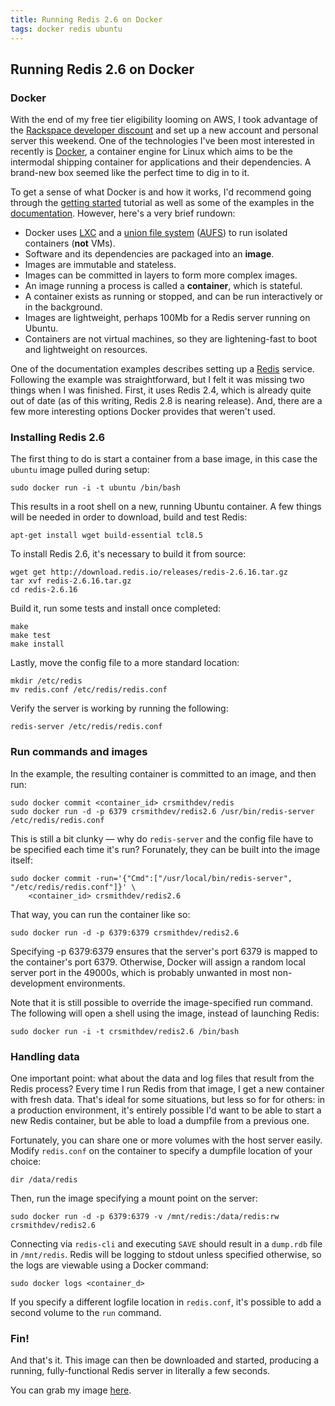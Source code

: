 ```yaml
---
title: Running Redis 2.6 on Docker
tags: docker redis ubuntu
---
```


## Running Redis 2.6 on Docker

### Docker

With the end of my free tier eligibility looming on AWS, I took advantage of the [Rackspace developer discount](http://developer.rackspace.com/devtrial/) and set up a new account and personal server this weekend.  One of the technologies I've been most interested in recently is [Docker](http://www.docker.io), a container engine for Linux which aims to be the intermodal shipping container for applications and their dependencies.  A brand-new box seemed like the perfect time to dig in to it.

To get a sense of what Docker is and how it works, I'd recommend going through the [getting started](http://www.docker.io/gettingstarted/) tutorial as well as some of the examples in the [documentation](http://docs.docker.io/en/latest/).  However, here's a very brief rundown:

- Docker uses [LXC](https://en.wikipedia.org/wiki/LXC) and a [union file system](https://en.wikipedia.org/wiki/Union_filesystem) ([AUFS](https://en.wikipedia.org/wiki/Aufs)) to run isolated containers (**not** VMs).
- Software and its dependencies are packaged into an **image**.
- Images are immutable and stateless.
- Images can be committed in layers to form more complex images.
- An image running a process is called a **container**, which is stateful.
- A container exists as running or stopped, and can be run interactively or in the background.
- Images are lightweight, perhaps 100Mb for a Redis server running on Ubuntu.
- Containers are not virtual machines, so they are lightening-fast to boot and lightweight on resources.

One of the documentation examples describes setting up a [Redis](http://redis.io) service.  Following the example was straightforward, but I felt it was missing two things when I was finished.  First, it uses Redis 2.4, which is already quite out of date (as of this writing, Redis 2.8 is nearing release).  And, there are a few more interesting options Docker provides that weren't used.

### Installing Redis 2.6

The first thing to do is start a container from a base image, in this case the `ubuntu` image pulled during setup:

    sudo docker run -i -t ubuntu /bin/bash

This results in a root shell on a new, running Ubuntu container.  A few things will be needed in order to download, build and test Redis:

    apt-get install wget build-essential tcl8.5

To install Redis 2.6, it's necessary to build it from source: 

    wget get http://download.redis.io/releases/redis-2.6.16.tar.gz
    tar xvf redis-2.6.16.tar.gz
    cd redis-2.6.16

Build it, run some tests and install once completed:

    make
    make test
    make install

Lastly, move the config file to a more standard location:

    mkdir /etc/redis
    mv redis.conf /etc/redis/redis.conf

Verify the server is working by running the following:

    redis-server /etc/redis/redis.conf


### Run commands and images 

In the example, the resulting container is committed to an image, and then run:

    sudo docker commit <container_id> crsmithdev/redis
    sudo docker run -d -p 6379 crsmithdev/redis2.6 /usr/bin/redis-server /etc/redis/redis.conf

This is still a bit clunky &mdash; why do `redis-server` and the config file have to be specified each time it's run?  Forunately, they can be built into the image itself:

    sudo docker commit -run='{"Cmd":["/usr/local/bin/redis-server", "/etc/redis/redis.conf"]}' \
        <container_id> crsmithdev/redis2.6

That way, you can run the container like so:

    sudo docker run -d -p 6379:6379 crsmithdev/redis2.6

Specifying -p 6379:6379 ensures that the server's port 6379 is mapped to the container's port 6379.  Otherwise, Docker will assign a random local server port in the 49000s, which is probably unwanted in most non-development environments.

Note that it is still possible to override the image-specified run command.  The following will open a shell using the image, instead of launching Redis:

    sudo docker run -i -t crsmithdev/redis2.6 /bin/bash

### Handling data

One important point:  what about the data and log files that result from the Redis process?  Every time I run Redis from that image, I get a new container with fresh data.  That's ideal for some situations, but less so for for others: in a production environment, it's entirely possible I'd want to be able to start a new Redis container, but be able to load a dumpfile from a previous one.

Fortunately, you can share one or more volumes with the host server easily.  Modify `redis.conf` on the container to specify a dumpfile location of your choice:

    dir /data/redis

Then, run the image specifying a mount point on the server:

    sudo docker run -d -p 6379:6379 -v /mnt/redis:/data/redis:rw crsmithdev/redis2.6

Connecting via `redis-cli` and executing `SAVE` should result in a `dump.rdb` file in `/mnt/redis`.  Redis will be logging to stdout unless specified otherwise, so the logs are viewable using a Docker command:

    sudo docker logs <container_d>

If you specify a different logfile location in `redis.conf`, it's possible to add a second volume to the `run` command.

### Fin!

And that's it.  This image can then be downloaded and started, producing a running, fully-functional Redis server in literally a few seconds.

You can grab my image [here](https://index.docker.io/u/crsmithdev/redis2.6/).
